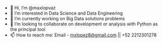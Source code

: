 - 👋 Hi, I’m @maxlopvaz
- 👀 I’m interested in Data Science and Data Engineering
- 🌱 I’m currently working on Big Data solutions problems
- 💞️ I’m looking to collaborate on development or analysis with Python as the principal tool
- 📫 How to reach me: Email - mxlopez8@gmail.com || +52 2212301278

<!---
maxlopvaz/maxlopvaz is a ✨ special ✨ repository because its `README.md` (this file) appears on your GitHub profile.
You can click the Preview link to take a look at your changes.
--->
